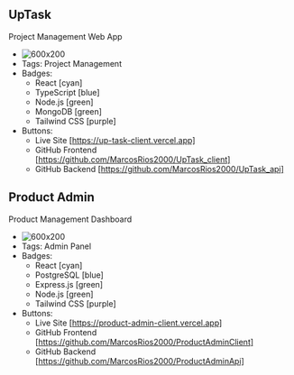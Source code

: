 ## UpTask
Project Management Web App
- ![600x200](https://via.placeholder.com/600x200)
- Tags: Project Management
- Badges:
  - React [cyan]
  - TypeScript [blue]
  - Node.js [green]
  - MongoDB [green]
  - Tailwind CSS [purple]
- Buttons:
  - Live Site [https://up-task-client.vercel.app]
  - GitHub Frontend [https://github.com/MarcosRios2000/UpTask_client]
  - GitHub Backend [https://github.com/MarcosRios2000/UpTask_api]

## Product Admin
Product Management Dashboard
- ![600x200](https://via.placeholder.com/600x200)
- Tags: Admin Panel
- Badges:
  - React [cyan]
  - PostgreSQL [blue]
  - Express.js [green]
  - Node.js [green]
  - Tailwind CSS [purple]
- Buttons:
  - Live Site [https://product-admin-client.vercel.app]
  - GitHub Frontend [https://github.com/MarcosRios2000/ProductAdminClient]
  - GitHub Backend [https://github.com/MarcosRios2000/ProductAdminApi]
